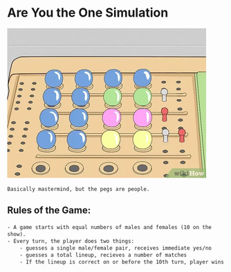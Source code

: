 # Are You the One Simulation

![alt text](mastermind.jpg)

    Basically mastermind, but the pegs are people.

## Rules of the Game:

    - A game starts with equal numbers of males and females (10 on the show).
    - Every turn, the player does two things:
        - guesses a single male/female pair, receives immediate yes/no
        - guesses a total lineup, recieves a number of matches
        - If the lineup is correct on or before the 10th turn, player wins
